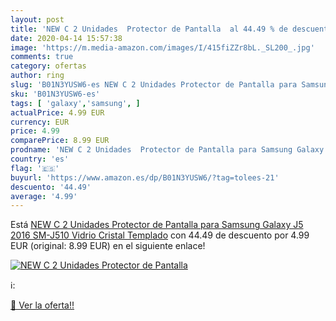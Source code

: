 ```yaml
---
layout: post
title: 'NEW C 2 Unidades  Protector de Pantalla  al 44.49 % de descuento'
date: 2020-04-14 15:57:38
image: 'https://m.media-amazon.com/images/I/415fiZZr8bL._SL200_.jpg'
comments: true
category: ofertas
author: ring
slug: 'B01N3YUSW6-es NEW C 2 Unidades Protector de Pantalla para Samsung Galaxy...'
sku: 'B01N3YUSW6-es'
tags: [ 'galaxy','samsung', ]
actualPrice: 4.99 EUR
currency: EUR
price: 4.99
comparePrice: 8.99 EUR
prodname: 'NEW C 2 Unidades  Protector de Pantalla para Samsung Galaxy J5 2016  SM-J510   Vidrio Cristal Templado'
country: 'es'
flag: '🇪🇸'
buyurl: 'https://www.amazon.es/dp/B01N3YUSW6/?tag=tolees-21'
descuento: '44.49'
average: '4.99'
---
```


Está [NEW C 2 Unidades  Protector de Pantalla para Samsung Galaxy J5 2016  SM-J510   Vidrio Cristal Templado](https://www.amazon.es/dp/B01N3YUSW6/?tag=tolees-21) con 44.49 de descuento por 4.99 EUR (original: 8.99 EUR) en el siguiente enlace!

[![NEW C 2 Unidades  Protector de Pantalla ](https://m.media-amazon.com/images/I/415fiZZr8bL._SL200_.jpg)](https://www.amazon.es/dp/B01N3YUSW6/?tag=tolees-21)

ℹ️:


[🛒 Ver la oferta!!](https://www.amazon.es/dp/B01N3YUSW6/?tag=tolees-21)
